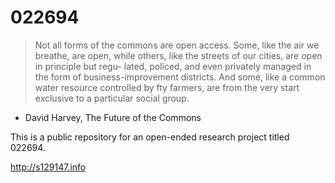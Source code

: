 # 022694

>Not all forms of the commons are open access. Some, like the air we breathe, are open, while others, like the streets of our cities, are open in principle but regu- lated, policed, and even privately managed in the form of business-improvement districts. And some, like a common water resource controlled by  fty farmers, are from the very start exclusive to a particular social group.
- David Harvey, The Future of the Commons

This is a public repository for an open-ended research project titled 022694.

http://s129147.info
